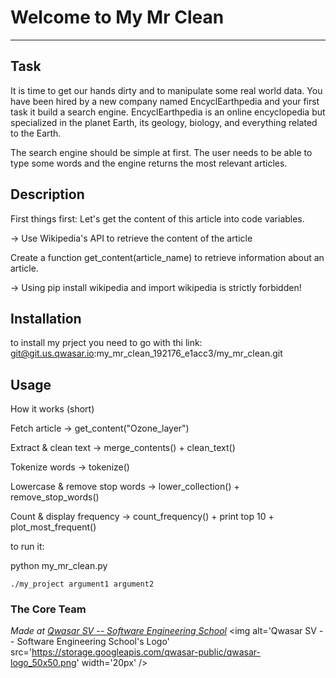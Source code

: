# Welcome to My Mr Clean
***

## Task
It is time to get our hands dirty and to manipulate some real world data. You have been hired by a new company named EncyclEarthpedia and your first task it build a search engine. EncyclEarthpedia is an online encyclopedia but specialized in the planet Earth, its geology, biology, and everything related to the Earth.

The search engine should be simple at first. The user needs to be able to type some words and the engine returns the most relevant articles.



## Description
First things first: Let's get the content of this article into code variables.

→ Use Wikipedia's API to retrieve the content of the article

Create a function get_content(article_name) to retrieve information about an article.

→ Using pip install wikipedia and import wikipedia is strictly forbidden!

## Installation
to install my prject you need to go with thi link:  git@git.us.qwasar.io:my_mr_clean_192176_e1acc3/my_mr_clean.git

## Usage

How it works (short)

Fetch article → get_content("Ozone_layer")

Extract & clean text → merge_contents() + clean_text()

Tokenize words → tokenize()

Lowercase & remove stop words → lower_collection() + remove_stop_words()

Count & display frequency → count_frequency() + print top 10 + plot_most_frequent()

to run it:

python my_mr_clean.py

```
./my_project argument1 argument2
```

### The Core Team


<span><i>Made at <a href='https://qwasar.io'>Qwasar SV -- Software Engineering School</a></i></span>
<span><img alt='Qwasar SV -- Software Engineering School's Logo' src='https://storage.googleapis.com/qwasar-public/qwasar-logo_50x50.png' width='20px' /></span>
